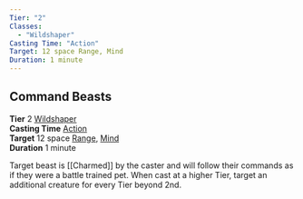 ```yaml
---
Tier: "2"
Classes:
  - "Wildshaper"
Casting Time: "Action"
Target: 12 space Range, Mind
Duration: 1 minute
---
```

## Command Beasts
**Tier** 2 [Wildshaper](app://obsidian.md/SRD/Archetypes/Wildshaper.md)  
**Casting Time** [Action](app://obsidian.md/SRD/Glossary/Action.md)  
**Target** 12 space [Range](app://obsidian.md/Range), [Mind](app://obsidian.md/Mind)  
**Duration** 1 minute

Target beast is [[Charmed]] by the caster and will follow their commands as if they were a battle trained pet. When cast at a higher Tier, target an additional creature for every Tier beyond 2nd.